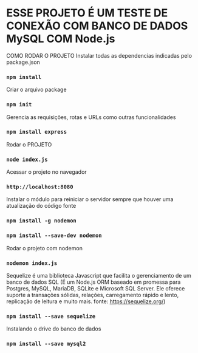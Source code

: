 # ESSE PROJETO É UM TESTE DE CONEXÃO COM BANCO DE DADOS MySQL COM Node.js


COMO RODAR O PROJETO
Instalar todas as dependencias indicadas pelo package.json
### `npm install`

Criar o arquivo package
### `npm init`

Gerencia as requisições, rotas e URLs como outras funcionalidades
### `npm install express`

Rodar o PROJETO
### `node index.js`

Acessar o projeto no navegador
### `http://localhost:8080`

Instalar o módulo para reiniciar o servidor sempre que houver uma atualização do código fonte
### `npm install -g nodemon`
### `npm install --save-dev nodemon`

Rodar o projeto com nodemon
### `nodemon index.js`

Sequelize é uma biblioteca Javascript que facilita o gerenciamento de um banco de dados SQL 
(É um Node.js ORM baseado em promessa para Postgres, MySQL, MariaDB, SQLite e Microsoft SQL Server. Ele oferece suporte a transações sólidas, relações, carregamento rápido e lento, replicação de leitura e muito mais. fonte: https://sequelize.org/)
### `npm install --save sequelize`

Instalando o drive do banco de dados
### `npm install --save mysql2`

